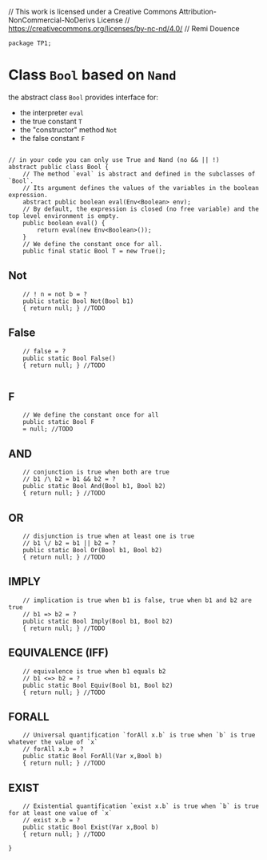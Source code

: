 // This work is licensed under a Creative Commons Attribution-NonCommercial-NoDerivs License
// https://creativecommons.org/licenses/by-nc-nd/4.0/
// Remi Douence
```
package TP1;

```
# Class `Bool` based on `Nand`
the abstract class `Bool` provides interface for:
- the interpreter `eval`
- the true constant `T`
- the "constructor" method `Not`
- the false constant `F`
```

// in your code you can only use True and Nand (no && || !)
abstract public class Bool {
	// The method `eval` is abstract and defined in the subclasses of `Bool`. 
	// Its argument defines the values of the variables in the boolean expression. 
	abstract public boolean eval(Env<Boolean> env);
	// By default, the expression is closed (no free variable) and the top level environment is empty.  
	public boolean eval() {
		return eval(new Env<Boolean>());
	}
	// We define the constant once for all. 
	public final static Bool T = new True();

```
## Not
```
	// ! n = not b = ? 
	public static Bool Not(Bool b1) 
    { return null; } //TODO	

```
## False 
```
	// false = ? 
	public static Bool False() 
    { return null; } //TODO	
	
```
## F
```
	// We define the constant once for all 
	public static Bool F 
    = null; //TODO	

```
## AND	
```
	// conjunction is true when both are true 
	// b1 /\ b2 = b1 && b2 = ?
	public static Bool And(Bool b1, Bool b2) 
    { return null; } //TODO	

```
## OR
```
	// disjunction is true when at least one is true 
	// b1 \/ b2 = b1 || b2 = ?
	public static Bool Or(Bool b1, Bool b2) 
    { return null; } //TODO	

```
## IMPLY	
```
	// implication is true when b1 is false, true when b1 and b2 are true
	// b1 => b2 = ? 
	public static Bool Imply(Bool b1, Bool b2) 
    { return null; } //TODO	

```
## EQUIVALENCE (IFF)
```
	// equivalence is true when b1 equals b2
	// b1 <=> b2 = ?  
	public static Bool Equiv(Bool b1, Bool b2) 
    { return null; } //TODO	

```
## FORALL
```
	// Universal quantification `forAll x.b` is true when `b` is true whatever the value of `x`
	// forAll x.b = ?
	public static Bool ForAll(Var x,Bool b) 
    { return null; } //TODO	

```
## EXIST	
```
	// Existential quantification `exist x.b` is true when `b` is true for at least one value of `x`
	// exist x.b = ? 
	public static Bool Exist(Var x,Bool b) 
    { return null; } //TODO	

}
```
